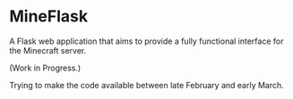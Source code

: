 # MineFlask
A Flask web application that aims to provide a fully functional interface for the Minecraft server.

(Work in Progress.)

Trying to make the code available between late February and early March.
